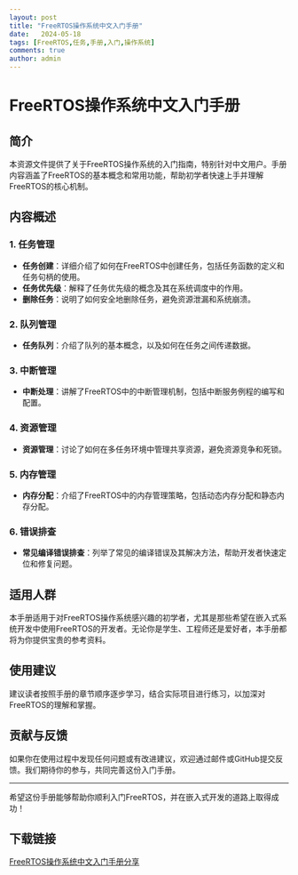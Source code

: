```yaml
---
layout: post
title: "FreeRTOS操作系统中文入门手册"
date:   2024-05-18
tags: [FreeRTOS,任务,手册,入门,操作系统]
comments: true
author: admin
---
```

# FreeRTOS操作系统中文入门手册

## 简介

本资源文件提供了关于FreeRTOS操作系统的入门指南，特别针对中文用户。手册内容涵盖了FreeRTOS的基本概念和常用功能，帮助初学者快速上手并理解FreeRTOS的核心机制。

## 内容概述

### 1. 任务管理
- **任务创建**：详细介绍了如何在FreeRTOS中创建任务，包括任务函数的定义和任务句柄的使用。
- **任务优先级**：解释了任务优先级的概念及其在系统调度中的作用。
- **删除任务**：说明了如何安全地删除任务，避免资源泄漏和系统崩溃。

### 2. 队列管理
- **任务队列**：介绍了队列的基本概念，以及如何在任务之间传递数据。

### 3. 中断管理
- **中断处理**：讲解了FreeRTOS中的中断管理机制，包括中断服务例程的编写和配置。

### 4. 资源管理
- **资源管理**：讨论了如何在多任务环境中管理共享资源，避免资源竞争和死锁。

### 5. 内存管理
- **内存分配**：介绍了FreeRTOS中的内存管理策略，包括动态内存分配和静态内存分配。

### 6. 错误排查
- **常见编译错误排查**：列举了常见的编译错误及其解决方法，帮助开发者快速定位和修复问题。

## 适用人群

本手册适用于对FreeRTOS操作系统感兴趣的初学者，尤其是那些希望在嵌入式系统开发中使用FreeRTOS的开发者。无论你是学生、工程师还是爱好者，本手册都将为你提供宝贵的参考资料。

## 使用建议

建议读者按照手册的章节顺序逐步学习，结合实际项目进行练习，以加深对FreeRTOS的理解和掌握。

## 贡献与反馈

如果你在使用过程中发现任何问题或有改进建议，欢迎通过邮件或GitHub提交反馈。我们期待你的参与，共同完善这份入门手册。

---

希望这份手册能够帮助你顺利入门FreeRTOS，并在嵌入式开发的道路上取得成功！

## 下载链接

[FreeRTOS操作系统中文入门手册分享](https://pan.quark.cn/s/ad152e5106c9)